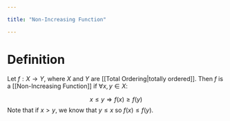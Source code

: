 ```yaml
---

title: "Non-Increasing Function"

---
```

# Definition
Let $f: X \to Y$, where $X$ and $Y$ are [[Total Ordering|totally ordered]]. Then $f$ is a [[Non-Increasing Function]] if $\forall x, y \in X$:

$$x \leq y \Rightarrow f(x) \geq f(y)$$
Note that if $x > y$, we know that $y \leq x$ so $f(x) \leq f(y)$.
